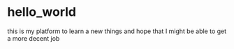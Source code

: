 # hello_world
this is my platform to learn a new things and hope that I might be able to get a more decent job

